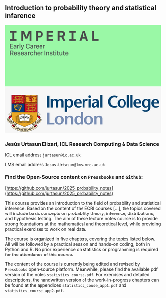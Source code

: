 ## Introduction to probability theory and statistical infarence

<img src="/src/readme_figures/imperial_ecri.png" width = 700>
<img src="/src/readme_figures/imperial-college-logo.png" width = 700>

### Jesús Urtasun Elizari, ICL Research Computing & Data Science

ICL email address `jurtasun@ic.ac.uk`

LMS email address `Jesus.Urtasun@lms.mrc.ac.uk`

### Find the Open-Source content on `Pressbooks` and `Github`:
[https://github.com/jurtasun/2025_probability_notes](https://github.com/jurtasun/2025_probability_notes)

This course provides an introduction to the field of probability and statistical inference.
Based on the content of the ECRI courses [...], the topics covered will include basic concepts on probability theory, inference, distributions, and hypothesis testing. 
The aim of these lecture notes course is to provide strong foundations at the mathematical and theoretical level, while providing practical exercises to work on real data.

The course is organized in five chapters, covering the topics listed below. 
All will be followed by a practical session and hands-on coding, both in Python and R. 
No prior experience on statistics or programming is required for the attendance of this course.

The content of the course is currently being edited and revised by `Pressbooks` open-source platform. Meanwhile, please find the available pdf version of the notes `statistics_course.pdf`. For exercises and detailed descriptions, the handwritten version of the work-in-progress chapters can be found at the appendices `statistics_couse_app1.pdf` and `statistics_course_app2.pdf`.